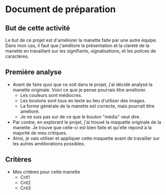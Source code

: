 # Document de préparation

## But de cette activité

Le but de ce projet est d'améliorer la manette faite par une autre équipe.
Dans mon cas, il faut que j'améliore la présentation et la clareté de la manette en travaillant sur les signifiants, signalisations, et les polices de caractères.

## Première analyse

- Avant de faire quoi que ce soit dans le projet, j'ai décidé analysé la manette originale. Voici ce que je pense pourrais être améliorer.
  - Les couleurs sont médiocres.
  - Les boutons sont tous en texte au lieu d'utiliser des images.
  - La forme générale de la manette est correcte, mais pourrait être amélioré.
  - Je ne suis pas sur de ce que le bouton "média" veut dire.
- Par contre, en explorant le projet, j'ai trouvé la maquette originale de la manette. Je trouve que celle-ci est bien faite et qu'elle répond à la majorité de mes critiques.
- Ainsi, je vais utiliser et appliquer cette maquette avant de travailler sur les autres améliorations possibles.

## Critères

- Mes critères pour cette manette
  - Crit1
  - Crit2
  - Crit3
